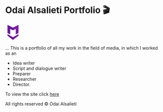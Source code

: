 # Odai Alsalieti Portfolio :clapper:
![alt text](https://github.com/adam-p/markdown-here/raw/master/src/common/images/icon48.png "Logo")

... This is a portfolio of all my work in the field of media, in which I worked as an 
- Idea writer
- Script and dialogue writer
- Preparer
- Researcher
- Director.

To view the site click [here](https://odaiodai2021.github.io/)

All rights reserved © Odai Alsalieti
